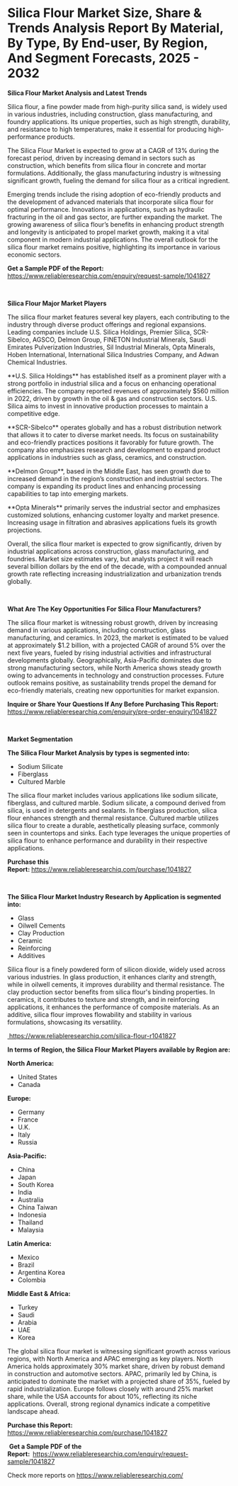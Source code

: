 <p><h1>Silica Flour Market Size, Share & Trends Analysis Report By Material, By Type, By End-user, By Region, And Segment Forecasts, 2025 - 2032</h1></p><p><strong>Silica Flour Market Analysis and Latest Trends</strong></p>
<p><p>Silica flour, a fine powder made from high-purity silica sand, is widely used in various industries, including construction, glass manufacturing, and foundry applications. Its unique properties, such as high strength, durability, and resistance to high temperatures, make it essential for producing high-performance products. </p><p>The Silica Flour Market is expected to grow at a CAGR of 13% during the forecast period, driven by increasing demand in sectors such as construction, which benefits from silica flour in concrete and mortar formulations. Additionally, the glass manufacturing industry is witnessing significant growth, fueling the demand for silica flour as a critical ingredient. </p><p>Emerging trends include the rising adoption of eco-friendly products and the development of advanced materials that incorporate silica flour for optimal performance. Innovations in applications, such as hydraulic fracturing in the oil and gas sector, are further expanding the market. The growing awareness of silica flour’s benefits in enhancing product strength and longevity is anticipated to propel market growth, making it a vital component in modern industrial applications. The overall outlook for the silica flour market remains positive, highlighting its importance in various economic sectors.</p></p>
<p><strong>Get a Sample PDF of the Report:&nbsp;</strong> <a href="https://www.reliableresearchiq.com/enquiry/request-sample/1041827?utm_campaign=2761&utm_medium=2&utm_source=Github&utm_content=ia&utm_term=06032025&utm_id=silica-flour">https://www.reliableresearchiq.com/enquiry/request-sample/1041827</a></p>
<p>&nbsp;</p>
<p><strong>Silica Flour Major Market Players</strong></p>
<p><p>The silica flour market features several key players, each contributing to the industry through diverse product offerings and regional expansions. Leading companies include U.S. Silica Holdings, Premier Silica, SCR-Sibelco, AGSCO, Delmon Group, FINETON Industrial Minerals, Saudi Emirates Pulverization Industries, Sil Industrial Minerals, Opta Minerals, Hoben International, International Silica Industries Company, and Adwan Chemical Industries.</p><p>**U.S. Silica Holdings** has established itself as a prominent player with a strong portfolio in industrial silica and a focus on enhancing operational efficiencies. The company reported revenues of approximately $560 million in 2022, driven by growth in the oil & gas and construction sectors. U.S. Silica aims to invest in innovative production processes to maintain a competitive edge.</p><p>**SCR-Sibelco** operates globally and has a robust distribution network that allows it to cater to diverse market needs. Its focus on sustainability and eco-friendly practices positions it favorably for future growth. The company also emphasizes research and development to expand product applications in industries such as glass, ceramics, and construction.</p><p>**Delmon Group**, based in the Middle East, has seen growth due to increased demand in the region’s construction and industrial sectors. The company is expanding its product lines and enhancing processing capabilities to tap into emerging markets.</p><p>**Opta Minerals** primarily serves the industrial sector and emphasizes customized solutions, enhancing customer loyalty and market presence. Increasing usage in filtration and abrasives applications fuels its growth projections.</p><p>Overall, the silica flour market is expected to grow significantly, driven by industrial applications across construction, glass manufacturing, and foundries. Market size estimates vary, but analysts project it will reach several billion dollars by the end of the decade, with a compounded annual growth rate reflecting increasing industrialization and urbanization trends globally.</p></p>
<p>&nbsp;</p>
<p><strong>What Are The Key Opportunities For Silica Flour Manufacturers?</strong></p>
<p><p>The silica flour market is witnessing robust growth, driven by increasing demand in various applications, including construction, glass manufacturing, and ceramics. In 2023, the market is estimated to be valued at approximately $1.2 billion, with a projected CAGR of around 5% over the next five years, fueled by rising industrial activities and infrastructural developments globally. Geographically, Asia-Pacific dominates due to strong manufacturing sectors, while North America shows steady growth owing to advancements in technology and construction processes. Future outlook remains positive, as sustainability trends propel the demand for eco-friendly materials, creating new opportunities for market expansion.</p></p>
<p><strong>Inquire or Share Your Questions If Any Before Purchasing This Report:</strong> <a href="https://www.reliableresearchiq.com/enquiry/pre-order-enquiry/1041827?utm_campaign=2761&utm_medium=2&utm_source=Github&utm_content=ia&utm_term=06032025&utm_id=silica-flour">https://www.reliableresearchiq.com/enquiry/pre-order-enquiry/1041827</a></p>
<p>&nbsp;</p>
<p><strong>Market Segmentation</strong></p>
<p><strong>The Silica Flour Market Analysis by types is segmented into:</strong></p>
<p><ul><li>Sodium Silicate</li><li>Fiberglass</li><li>Cultured Marble</li></ul></p>
<p><p>The silica flour market includes various applications like sodium silicate, fiberglass, and cultured marble. Sodium silicate, a compound derived from silica, is used in detergents and sealants. In fiberglass production, silica flour enhances strength and thermal resistance. Cultured marble utilizes silica flour to create a durable, aesthetically pleasing surface, commonly seen in countertops and sinks. Each type leverages the unique properties of silica flour to enhance performance and durability in their respective applications.</p></p>
<p><strong>Purchase this Report:&nbsp;</strong><a href="https://www.reliableresearchiq.com/purchase/1041827?utm_campaign=2761&utm_medium=2&utm_source=Github&utm_content=ia&utm_term=06032025&utm_id=silica-flour">https://www.reliableresearchiq.com/purchase/1041827</a></p>
<p>&nbsp;</p>
<p><strong>The Silica Flour Market Industry Research by Application is segmented into:</strong></p>
<p><ul><li>Glass</li><li>Oilwell Cements</li><li>Clay Production</li><li>Ceramic</li><li>Reinforcing</li><li>Additives</li></ul></p>
<p><p>Silica flour is a finely powdered form of silicon dioxide, widely used across various industries. In glass production, it enhances clarity and strength, while in oilwell cements, it improves durability and thermal resistance. The clay production sector benefits from silica flour's binding properties. In ceramics, it contributes to texture and strength, and in reinforcing applications, it enhances the performance of composite materials. As an additive, silica flour improves flowability and stability in various formulations, showcasing its versatility.</p></p>
<p><a href="https://www.reliableresearchiq.com/silica-flour-r1041827?utm_campaign=2761&utm_medium=2&utm_source=Github&utm_content=ia&utm_term=06032025&utm_id=silica-flour">&nbsp;https://www.reliableresearchiq.com/silica-flour-r1041827</a></p>
<p><strong>In terms of Region, the Silica Flour Market Players available by Region are:</strong></p>
<p>
    <p> <strong> North America: </strong>
        <ul>
            <li>United States</li>
            <li>Canada</li>
        </ul>
        </p> 
    <p> <strong> Europe: </strong>
        <ul>
            <li>Germany</li>
            <li>France</li>
            <li>U.K.</li>
            <li>Italy</li>
            <li>Russia</li>
        </ul>
        </p> 
    <p> <strong> Asia-Pacific: </strong>
        <ul>
            <li>China</li>
            <li>Japan</li>
            <li>South Korea</li>
            <li>India</li>
            <li>Australia</li>
            <li>China Taiwan</li>
            <li>Indonesia</li>
            <li>Thailand</li>
            <li>Malaysia</li>
        </ul>
        </p> 
    <p> <strong> Latin America: </strong>
        <ul>
            <li>Mexico</li>
            <li>Brazil</li>
            <li>Argentina Korea</li>
            <li>Colombia</li>
        </ul>
        </p> 
    <p> <strong> Middle East & Africa: </strong>
        <ul>
            <li>Turkey</li>
            <li>Saudi</li>
            <li>Arabia</li>
            <li>UAE</li>
            <li>Korea</li>
        </ul>
    </p>
    </p>
<p><p>The global silica flour market is witnessing significant growth across various regions, with North America and APAC emerging as key players. North America holds approximately 30% market share, driven by robust demand in construction and automotive sectors. APAC, primarily led by China, is anticipated to dominate the market with a projected share of 35%, fueled by rapid industrialization. Europe follows closely with around 25% market share, while the USA accounts for about 10%, reflecting its niche applications. Overall, strong regional dynamics indicate a competitive landscape ahead.</p></p>
<p><strong>Purchase this Report: </strong><a href="https://www.reliableresearchiq.com/purchase/1041827?utm_campaign=2761&utm_medium=2&utm_source=Github&utm_content=ia&utm_term=06032025&utm_id=silica-flour">https://www.reliableresearchiq.com/purchase/1041827</a></p>
<p>&nbsp;<strong>Get a Sample PDF of the Report:&nbsp;&nbsp;</strong><a href="https://www.reliableresearchiq.com/enquiry/request-sample/1041827?utm_campaign=2761&utm_medium=2&utm_source=Github&utm_content=ia&utm_term=06032025&utm_id=silica-flour">https://www.reliableresearchiq.com/enquiry/request-sample/1041827</a></p>
<p><strong></strong></p>
<p>Check more reports on <a href="https://www.reliableresearchiq.com/?utm_campaign=2761&utm_medium=2&utm_source=Github&utm_content=ia&utm_term=06032025&utm_id=silica-flour">https://www.reliableresearchiq.com/</a></p>